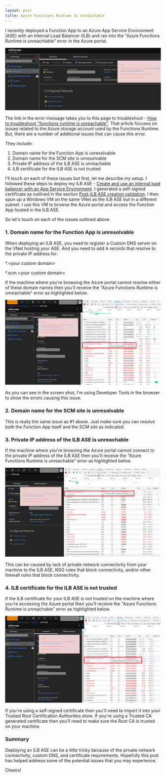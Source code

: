 ```yaml
---
layout: post
title: Azure Functions Runtime Is Unreachable
---
```


I recently deployed a Function App to an Azure App Service Environment (ASE) with an Internal Load Balancer (ILB) and ran into the "Azure Functions Runtime is unreachlable" error in the Azure portal.

![Azure Functions Runtime is unreachable error](/images/AzureFunctionsRuntimeIsUnreachableError.png)

The link in the error message takes you to this page to troubleshoot - [How to troubleshoot "functions runtime is unreachable"](https://docs.microsoft.com/en-us/azure/azure-functions/functions-recover-storage-account).  That article focuses on issues related to the Azure storage account used by the Functions Runtime.  But, there are a number of additional issues that can cause this error.

They include:
1. Domain name for the Function App is unresolvable
2. Domain name for the SCM site is unresolvable
3. Private IP address of the ILB ASE is unreachable
4. ILB certificate for the ILB ASE is not trusted

I'll touch on each of these issues but first, let me describe my setup.  I followed these steps to deploy my ILB ASE - [Create and use an internal load balancer with an App Service Environment](https://docs.microsoft.com/en-us/azure/app-service/environment/create-ilb-ase).  I generated a self-signed certificate as outlined in the section [Post-ILB ASE creation validation](https://docs.microsoft.com/en-us/azure/app-service/environment/create-ilb-ase#post-ilb-ase-creation-validation).  I then spun up a Windows VM on the same VNet as the ILB ASE but in a different subnet.  I use this VM to browse the Azure portal and access the Function App hosted in the ILB ASE.

So let's touch on each of the issues outlined above.

### 1. Domain name for the Function App is unresolvable ###

When deploying an ILB ASE, you need to register a Custom DNS server on the VNet hosting your ASE.  And you need to add A records that resolve to the private IP address for:

*.<your custom domain\>

*.scm.<your custom domain\>

If the machine where you're browsing the Azure portal cannot resolve either of these domain names then you'll receive the "Azure Functions Runtime is unreachable" error as highlighted below.

![Name Not Resolved error](/images/NameNotResolved.png)

As you can see in the screen shot, I'm using Developer Tools in the browser to show the errors causing this issue.

### 2. Domain name for the SCM site is unresolvable ###

This is really the same issue as #1 above.  Just make sure you can resolve both the Function App itself and the SCM site as indicated.

### 3. Private IP address of the ILB ASE is unreachable ###

If the machine where you're browsing the Azure portal cannot connect to the private IP address of the ILB ASE then you'll receive the "Azure Functions Runtime is unreachable" error as highlighted below.

![Connection Timed Out error](/images/ConnectionTimedOut.png)

This can be caused by lack of private network connectivity from your machine to the ILB ASE, NSG rules that block connectivity, and/or other firewall rules that block connectivity.

### 4. ILB certificate for the ILB ASE is not trusted ###

If the ILB certificate for your ILB ASE is not trusted on the machine where you're accessing the Azure portal then you'll receive the "Azure Functions Runtime is unreachable" error as highlighted below.

![Certificate Authority Invalid error](/images/CertificateAuthorityInvalid.png)

If you're using a self-signed certificate then you'll need to import it into your Trusted Root Certification Authorities store.  If you're using a Trusted CA generated certificate then you'll need to make sure the Root CA is trusted on your machine.

### Summary ###

Deploying an ILB ASE can be a little tricky because of the private network connectivity, custom DNS, and certificate requirements.  Hopefully this post has helped address some of the potential issues that you may experience.

Cheers!
